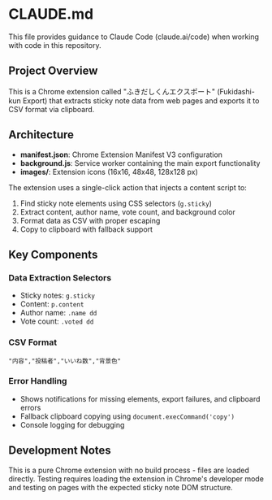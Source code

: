 # CLAUDE.md

This file provides guidance to Claude Code (claude.ai/code) when working with code in this repository.

## Project Overview

This is a Chrome extension called "ふきだしくんエクスポート" (Fukidashi-kun Export) that extracts sticky note data from web pages and exports it to CSV format via clipboard.

## Architecture

- **manifest.json**: Chrome Extension Manifest V3 configuration
- **background.js**: Service worker containing the main export functionality
- **images/**: Extension icons (16x16, 48x48, 128x128 px)

The extension uses a single-click action that injects a content script to:
1. Find sticky note elements using CSS selectors (`g.sticky`)
2. Extract content, author name, vote count, and background color
3. Format data as CSV with proper escaping
4. Copy to clipboard with fallback support

## Key Components

### Data Extraction Selectors
- Sticky notes: `g.sticky`
- Content: `p.content`
- Author name: `.name dd`
- Vote count: `.voted dd`

### CSV Format
```
"内容","投稿者","いいね数","背景色"
```

### Error Handling
- Shows notifications for missing elements, export failures, and clipboard errors
- Fallback clipboard copying using `document.execCommand('copy')`
- Console logging for debugging

## Development Notes

This is a pure Chrome extension with no build process - files are loaded directly. Testing requires loading the extension in Chrome's developer mode and testing on pages with the expected sticky note DOM structure.